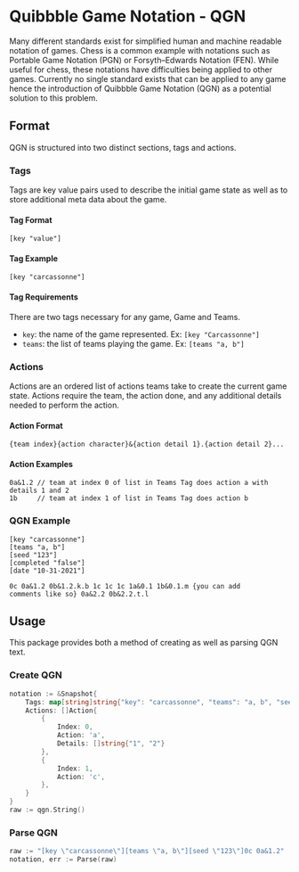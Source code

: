 # Quibbble Game Notation - QGN

Many different standards exist for simplified human and machine readable notation of games. Chess is a common example with notations such as Portable Game Notation (PGN) or Forsyth–Edwards Notation (FEN). While useful for chess, these notations have difficulties being applied to other games. Currently no single standard exists that can be applied to any game hence the introduction of Quibbble Game Notation (QGN) as a potential solution to this problem.

## Format

QGN is structured into two distinct sections, tags and actions.

### Tags

Tags are key value pairs used to describe the initial game state as well as to store additional meta data about the game.

#### Tag Format
```
[key "value"]
```

#### Tag Example
```
[key "carcassonne"]
```

#### Tag Requirements
There are two tags necessary for any game, Game and Teams.
- `key`: the name of the game represented. Ex: `[key "Carcassonne"]`
- `teams`: the list of teams playing the game. Ex: `[teams "a, b"]`

### Actions

Actions are an ordered list of actions teams take to create the current game state. Actions require the team, the action done, and any additional details needed to perform the action.

#### Action Format
```
{team index}{action character}&{action detail 1}.{action detail 2}...
```

#### Action Examples

```
0a&1.2 // team at index 0 of list in Teams Tag does action a with details 1 and 2
1b     // team at index 1 of list in Teams Tag does action b
```

### QGN Example
```
[key "carcassonne"]
[teams "a, b"]
[seed "123"]
[completed "false"]
[date "10-31-2021"]

0c 0a&1.2 0b&1.2.k.b 1c 1c 1c 1a&0.1 1b&0.1.m {you can add
comments like so} 0a&2.2 0b&2.2.t.l
```

## Usage

This package provides both a method of creating as well as parsing QGN text.

### Create QGN

```go
notation := &Snapshot{
    Tags: map[string]string{"key": "carcassonne", "teams": "a, b", "seed": "123"}
    Actions: []Action{
        {
            Index: 0,
            Action: 'a',
            Details: []string{"1", "2"}
        },
        {
            Index: 1,
            Action: 'c',
        },
    }
}
raw := qgn.String()
```

### Parse QGN
```go
raw := "[key \"carcassonne\"][teams \"a, b\"][seed \"123\"]0c 0a&1.2"
notation, err := Parse(raw)
```
